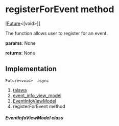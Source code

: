 
<div>

# registerForEvent method

</div>


[[Future](https://api.flutter.dev/flutter/dart-core/Future-class.html)\<[void\>]]




The function allows user to register for an event.

**params**: None

**returns**: None



## Implementation

``` language-dart
Future<void>  async 
```







1.  [talawa](../../index.md)
2.  [event_info_view_model](../../view_model_after_auth_view_models_event_view_models_event_info_view_model/)
3.  [EventInfoViewModel](../../view_model_after_auth_view_models_event_view_models_event_info_view_model/EventInfoViewModel-class.md)
4.  registerForEvent method

##### EventInfoViewModel class







